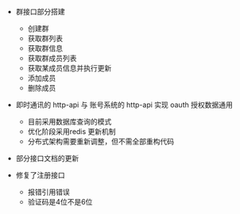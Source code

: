 * 群接口部分搭建
  - 创建群
  - 获取群列表
  - 获取群信息
  - 获取群成员列表
  - 获取某成员信息并执行更新
  - 添加成员
  - 删除成员

* 即时通讯的 http-api 与 账号系统的 http-api 实现 oauth 授权数据通用
  - 目前采用数据库查询的模式
  - 优化阶段采用redis 更新机制
  - 分布式架构需要重新调整，但不需全部重构代码

* 部分接口文档的更新

* 修复了注册接口
  - 报错引用错误
  - 验证码是4位不是6位